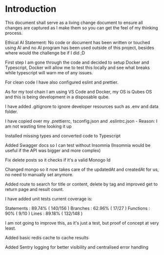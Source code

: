 # Introduction

This document shall serve as a living change document to ensure all changes are captured as I make them so you can get the feel of my thinking process.

Ethical AI Statement: No code or document has been written or touched using AI and no AI program has been used outside of this project, besides where would the challenge be if I did ;D

First step I am gone through the code and decided to setup Docker and Typescript, Docker will allow me to test this locally and see what breaks while typescript will warn me of any issues.

For clean code I have also configured eslint and prettier.

As for my tool chain I am using VS Code and Docker, my OS is Qubes OS and this is being development in a disposable qube.

I have added .gitignore to ignore developer resources such as .env and data folder.

I have copied over my .prettierrc, tsconfig.json and .eslintrc.json - Reason: I am not wasting time looking it up

Installed missing types and converted code to Typescript

Added Swagger docs so I can test without Insomnia (Insomnia would be useful if the API was bigger and more complex)

Fix delete posts so it checks if it's a valid Monogo Id

Changed mongo so it now takes care of the updatedAt and createdAt for us, no need to manually set anymore.

Added route to search for title or content, delete by tag and improved get to return page and result count.

I have added unit tests current coverage is:

Statements   : 89.74% ( 140/156 )
Branches     : 62.96% ( 17/27 )
Functions    : 90% ( 9/10 )
Lines        : 89.18% ( 132/148 )

I am not going to improve this, as it's just a test, but proof of concept at very least.

Added basic redis cache to cache results

Added Sentry logging for better visibility and centralised error handling